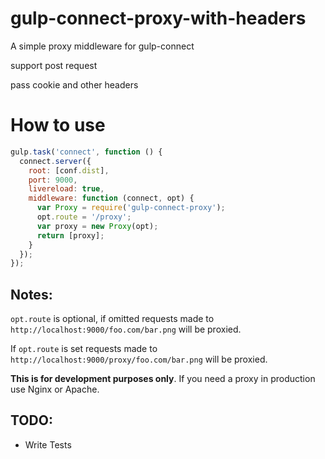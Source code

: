 # gulp-connect-proxy-with-headers
A simple proxy middleware for gulp-connect

support post request

pass cookie and other headers

# How to use

```javascript
gulp.task('connect', function () {
  connect.server({
    root: [conf.dist],
    port: 9000,
    livereload: true,
    middleware: function (connect, opt) {
      var Proxy = require('gulp-connect-proxy');
      opt.route = '/proxy';
      var proxy = new Proxy(opt);
      return [proxy];
    }
  });
});
```

## Notes:
`opt.route` is optional, if omitted requests made to `http://localhost:9000/foo.com/bar.png` will be proxied.

If `opt.route` is set requests made to `http://localhost:9000/proxy/foo.com/bar.png` will be proxied.

**This is for development purposes only**. If you need a proxy in production use Nginx or Apache.


## TODO:
- Write Tests
